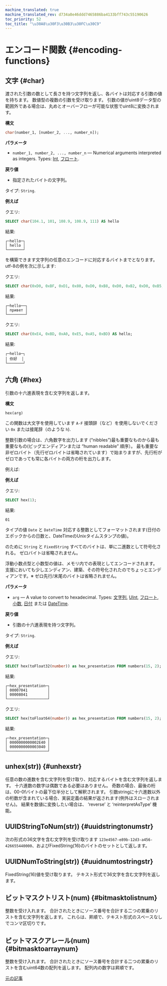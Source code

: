 ```yaml
---
machine_translated: true
machine_translated_rev: d734a8e46ddd7465886ba4133bff743c55190626
toc_priority: 52
toc_title: "\u30A8\u30F3\u30B3\u30FC\u30C9"
---
```


# エンコード関数 {#encoding-functions}

## 文字 {#char}

渡された引数の数として長さを持つ文字列を返し、各バイトは対応する引数の値を持ちます。 数値型の複数の引数を受け取ります。 引数の値がuint8データ型の範囲外である場合は、丸めとオーバーフローが可能な状態でuint8に変換されます。

**構文**

``` sql
char(number_1, [number_2, ..., number_n]);
```

**パラメータ**

-   `number_1, number_2, ..., number_n` — Numerical arguments interpreted as integers. Types: [Int](../../sql_reference/data_types/int_uint.md), [フロート](../../sql_reference/data_types/float.md).

**戻り値**

-   指定されたバイトの文字列。

タイプ: `String`.

**例えば**

クエリ:

``` sql
SELECT char(104.1, 101, 108.9, 108.9, 111) AS hello
```

結果:

``` text
┌─hello─┐
│ hello │
└───────┘
```

を構築できます文字列の任意のエンコードに対応するバイトまでとなります。 utf-8の例を次に示します:

クエリ:

``` sql
SELECT char(0xD0, 0xBF, 0xD1, 0x80, 0xD0, 0xB8, 0xD0, 0xB2, 0xD0, 0xB5, 0xD1, 0x82) AS hello;
```

結果:

``` text
┌─hello──┐
│ привет │
└────────┘
```

クエリ:

``` sql
SELECT char(0xE4, 0xBD, 0xA0, 0xE5, 0xA5, 0xBD) AS hello;
```

結果:

``` text
┌─hello─┐
│ 你好  │
└───────┘
```

## 六角 {#hex}

引数の十六進表現を含む文字列を返します。

**構文**

``` sql
hex(arg)
```

この関数は大文字を使用しています `A-F` 接頭辞（など）を使用しないでください `0x` または接尾辞（のような `h`).

整数引数の場合は、六角数字を出力します (“nibbles”)最も重要なものから最も重要なもの(ビッグエンディアンまたは “human readable” 順序）。 最も重要な非ゼロバイト（先行ゼロバイトは省略されています）で始まりますが、先行桁がゼロであっても常に各バイトの両方の桁を出力します。

例えば:

**例えば**

クエリ:

``` sql
SELECT hex(1);
```

結果:

``` text
01
```

タイプの値 `Date` と `DateTime` 対応する整数としてフォーマットされます(日付のエポックからの日数と、DateTimeのUnixタイムスタンプの値)。

のために `String` と `FixedString` すべてのバイトは、単に二進数として符号化される。 ゼロバイトは省略されません。

浮動小数点型と小数型の値は、メモリ内での表現としてエンコードされます。 支援においても少しエンディアン、建築、その符号化されたのでちょっとエンディアンです。※ ゼロ先行/末尾のバイトは省略されません。

**パラメータ**

-   `arg` — A value to convert to hexadecimal. Types: [文字列](../../sql_reference/data_types/string.md), [UInt](../../sql_reference/data_types/int_uint.md), [フロート](../../sql_reference/data_types/float.md), [小数](../../sql_reference/data_types/decimal.md), [日付](../../sql_reference/data_types/date.md) または [DateTime](../../sql_reference/data_types/datetime.md).

**戻り値**

-   引数の十六進表現を持つ文字列。

タイプ: `String`.

**例えば**

クエリ:

``` sql
SELECT hex(toFloat32(number)) as hex_presentation FROM numbers(15, 2);
```

結果:

``` text
┌─hex_presentation─┐
│ 00007041         │
│ 00008041         │
└──────────────────┘
```

クエリ:

``` sql
SELECT hex(toFloat64(number)) as hex_presentation FROM numbers(15, 2);
```

結果:

``` text
┌─hex_presentation─┐
│ 0000000000002E40 │
│ 0000000000003040 │
└──────────────────┘
```

## unhex(str)) {#unhexstr}

任意の数の進数を含む文字列を受け取り、対応するバイトを含む文字列を返します。 十六進数の数字は偶数である必要はありません。 奇数の場合、最後の桁は、00-0fバイトの最下位半分として解釈されます。 引数stringに十六進数以外の桁数が含まれている場合、実装定義の結果が返されます(例外はスローされません)。
結果を数値に変換したい場合は、 ‘reverse’ と ‘reinterpretAsType’ 機能。

## UUIDStringToNum(str)) {#uuidstringtonumstr}

次の形式の36文字を含む文字列を受け取ります `123e4567-e89b-12d3-a456-426655440000`、およびFixedString(16)のバイトのセットとして返します。

## UUIDNumToString(str)) {#uuidnumtostringstr}

FixedString(16)値を受け取ります。 テキスト形式で36文字を含む文字列を返します。

## ビットマスクトリスト(num) {#bitmasktolistnum}

整数を受け入れます。 合計されたときにソース番号を合計する二つの累乗のリストを含む文字列を返します。 これらは、昇順で、テキスト形式のスペースなしでコンマ区切りです。

## ビットマスクアレール(num) {#bitmasktoarraynum}

整数を受け入れます。 合計されたときにソース番号を合計する二つの累乗のリストを含むuint64数の配列を返します。 配列内の数字は昇順です。

[元の記事](https://clickhouse.tech/docs/en/query_language/functions/encoding_functions/) <!--hide-->
